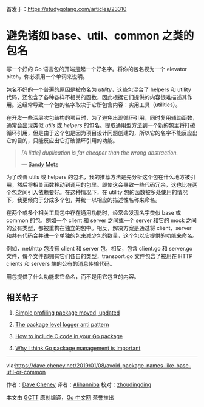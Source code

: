首发于：https://studygolang.com/articles/23310

# 避免诸如 base、util、common 之类的包名

写一个好的 Go 语言包的开端是起一个好名字。将你的包名视为一个 elevator pitch，你必须用一个单词来说明。

包名不好的一个普遍的原因是被命名为 *utility*，这些包混合了 helpers 和 utility 代码，还包含了各种各样不相关的函数，因此根据它们提供的内容很难描述其作用。这经常导致一个包的名字取决于它所包含内容：实用工具（utilities）。

在开发一些深层次包结构的项目时，为了避免出现循环引用，同时复用辅助函数，通常会出现类似 *utils* 或 *helpers* 的包名。提取通用型方法到一个新的包里将打破循环引用，但是由于这个包是因为项目设计问题创建的，所以它的名字不能反应出它的目的，只能反应出它打破循环引用的功能。

> *[A little] duplication is far cheaper than the wrong abstraction.*
>
> *—* [Sandy Metz](https://www.sandimetz.com/blog/2016/1/20/the-wrong-abstraction)

为了改善 utils 或 helpers 的包名，我的推荐方法是先分析这个包在什么地方被引用，然后将相关函数移动到调用的包里。即使这会导致一些代码冗余，这也比在两个包之间引入依赖要好。在这种情况下，在 utility 包的函数被多处使用的情况下，我更倾向于分成多个包，并统一以相应的描述性名称来命名。

在两个或多个相关工具包中存在通用功能时，经常会发现名字类似 base 或 common 的包。例如一个 client 和 server 之间或一个 server 和它的 mock 之间的公有类型，都被重构在独立的包中。相反，解决方案是通过将 client、server 和共有代码合并进一个单独的包来减少包的数量，这个包以它提供的功能来命名。

例如，net/http 包没有 client 和 server 包，相反，包含 client.go 和 server.go 文件，每个文件都拥有它们各自的类型，transport.go 文件包含了被用在 HTTP clients 和 servers 端的公有的消息传输代码。

用包提供了什么功能来它命名，而不是用它包含的内容。

## 相关帖子

1. [Simple profiling package moved, updated](https://dave.cheney.net/2014/10/22/simple-profiling-package-moved-updated)

2. [The package level logger anti pattern](https://dave.cheney.net/2017/01/23/the-package-level-logger-anti-pattern)

3. [How to include C code in your Go package](https://dave.cheney.net/2013/09/07/how-to-include-c-code-in-your-go-package)

4. [Why I think Go package management is important](https://dave.cheney.net/2013/10/10/why-i-think-go-package-management-is-important)

---

via:https://dave.cheney.net/2019/01/08/avoid-package-names-like-base-util-or-common

作者：[Dave Cheney](https://dave.cheney.net/)
译者：[Alihanniba](https://github.com/Alihanniba)
校对：[zhoudingding](https://github.com/dingdingzhou)

本文由 [GCTT](https://github.com/studygolang/GCTT) 原创编译，[Go 中文网](https://studygolang.com/) 荣誉推出

